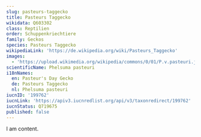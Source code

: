 ```yaml
---
slug: pasteurs-taggecko
title: Pasteurs Taggecko
wikidata: Q603302
class: Reptilien
order: Schuppenkriechtiere
family: Geckos
species: Pasteurs Taggecko
wikipediaLink: 'https://de.wikipedia.org/wiki/Pasteurs_Taggecko'
images:
  - 'https://upload.wikimedia.org/wikipedia/commons/0/01/P.v.pasteuri.jpg'
scientificName: Phelsuma pasteuri
i18nNames:
  en: Pasteur's Day Gecko
  de: Pasteurs Taggecko
  nl: Phelsuma pasteuri
iucnID: '199762'
iucnLink: 'https://apiv3.iucnredlist.org/api/v3/taxonredirect/199762'
iucnStatus: Q719675
published: false
---
```


I am content.

